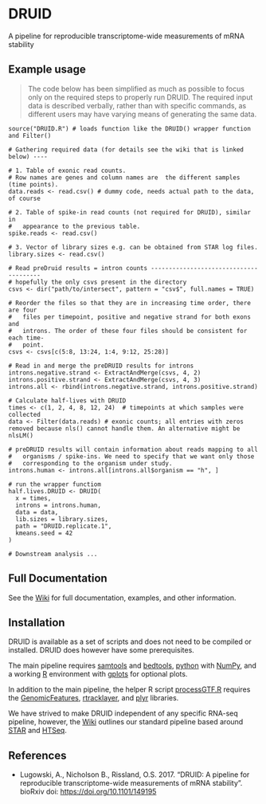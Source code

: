# DRUID
A pipeline for reproducible transcriptome-wide measurements of mRNA stability

## Example usage

>The code below has been simplified as much as possible to focus only on the 
required steps to properly run DRUID. The required input data is described 
verbally, rather than with specific commands, as different users may have 
varying means of generating the same data.

```
source("DRUID.R") # loads function like the DRUID() wrapper function and Filter()

# Gathering required data (for details see the wiki that is linked below) ----

# 1. Table of exonic read counts.
# Row names are genes and column names are  the different samples (time points).
data.reads <- read.csv() # dummy code, needs actual path to the data, of course

# 2. Table of spike-in read counts (not required for DRUID), similar in
#   appearance to the previous table.
spike.reads <- read.csv()

# 3. Vector of library sizes e.g. can be obtained from STAR log files.
library.sizes <- read.csv()

# Read preDruid results = intron counts ---------------------------------------
# hopefully the only csvs present in the directory
csvs <- dir("path/to/intersect", pattern = "csv$", full.names = TRUE)  

# Reorder the files so that they are in increasing time order, there are four
#   files per timepoint, positive and negative strand for both exons and
#   introns. The order of these four files should be consistent for each time-
#   point.
csvs <- csvs[c(5:8, 13:24, 1:4, 9:12, 25:28)] 

# Read in and merge the preDRUID results for introns
introns.negative.strand <- ExtractAndMerge(csvs, 4, 2)
introns.positive.strand <- ExtractAndMerge(csvs, 4, 3)
introns.all <- rbind(introns.negative.strand, introns.positive.strand)

# Calculate half-lives with DRUID
times <- c(1, 2, 4, 8, 12, 24)  # timepoints at which samples were collected
data <- Filter(data.reads) # exonic counts; all entries with zeros removed because nls() cannot handle them. An alternative might be nlsLM()

# preDRUID results will contain information about reads mapping to all 
#   organisms / spike-ins. We need to specify that we want only those
#   corresponding to the organism under study.
introns.human <- introns.all[introns.all$organism == "h", ]

# run the wrapper functiom
half.lives.DRUID <- DRUID(
  x = times,
  introns = introns.human,
  data = data,
  lib.sizes = library.sizes,
  path = "DRUID.replicate.1",
  kmeans.seed = 42
)

# Downstream analysis ...
```

## Full Documentation

See the [Wiki](https://github.com/risslandlab/DRUID/wiki) for full 
documentation, examples, and other information.

## Installation

DRUID is available as a set of scripts and does not need to be compiled or
installed. DRUID does however have some prerequisites.

The main pipeline requires [samtools](https://github.com/samtools/samtools) and 
[bedtools](http://bedtools.readthedocs.io/en/latest/index.html), [python](http://www.python.org/) with [NumPy](http://www.numpy.org/), and a working 
[R](https://cran.r-project.org/) environment with 
[gplots](https://cran.r-project.org/web/packages/gplots/index.html) for optional
plots. 

In addition to the main pipeline, the helper R script 
[processGTF.R](https://github.com/risslandlab/DRUID/blob/master/processGTF.R)
requires the [GenomicFeatures](http://bioconductor.org/packages/release/bioc/html/GenomicFeatures.html), [rtracklayer](http://bioconductor.org/packages/release/bioc/html/rtracklayer.html), and [plyr](https://cran.r-project.org/web/packages/plyr/index.html) libraries.

We have strived to make DRUID independent of any specific RNA-seq pipeline,
however, the [Wiki](https://github.com/risslandlab/DRUID/wiki) outlines our 
standard pipeline based around [STAR](https://github.com/alexdobin/STAR) and 
[HTSeq](http://www-huber.embl.de/HTSeq/doc/overview.html).

## References
* Lugowski, A., Nicholson B., Rissland, O.S. 2017. “DRUID: A pipeline for reproducible transcriptome-wide measurements of mRNA stability”. bioRxiv doi: https://doi.org/10.1101/149195
